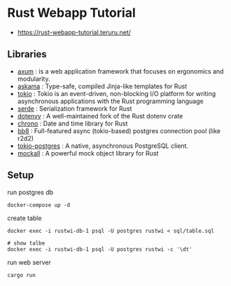 # Rust Webapp Tutorial

- https://rust-webapp-tutorial.teruru.net/

## Libraries

- [axum](https://github.com/tokio-rs/axum) :  is a web application framework that focuses on ergonomics and modularity.
- [askama](https://github.com/djc/askama) : Type-safe, compiled Jinja-like templates for Rust
- [tokio](https://github.com/tokio-rs/tokio) : Tokio is an event-driven, non-blocking I/O platform for writing asynchronous applications with the Rust programming language
- [serde](https://github.com/serde-rs/serde) : Serialization framework for Rust
- [dotenvy](https://github.com/allan2/dotenvy) : A well-maintained fork of the Rust dotenv crate
- [chrono](https://github.com/chronotope/chrono) : Date and time library for Rust
- [bb8](https://github.com/djc/bb8) : Full-featured async (tokio-based) postgres connection pool (like r2d2)
- [tokio-postgres](https://github.com/sfackler/rust-postgres) : A native, asynchronous PostgreSQL client.
- [mockall](https://github.com/asomers/mockall) : A powerful mock object library for Rust

## Setup

run postgres db

```
docker-compose up -d
```

create table

```
docker exec -i rustwi-db-1 psql -U postgres rustwi < sql/table.sql

# show talbe
docker exec -i rustwi-db-1 psql -U postgres rustwi -c '\dt'
```

run web server

```
cargo run
```
